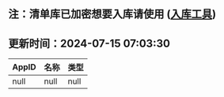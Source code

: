 ## 注：清单库已加密想要入库请使用 ([入库工具](https://github.com/BlankTMing/ManifestAutoUpdate/releases))

## 更新时间：2024-07-15 07:03:30
| AppID | 名称 | 类型  |
| :-------------------- | :----------------------------- | :----------- |
| null | null| null |
